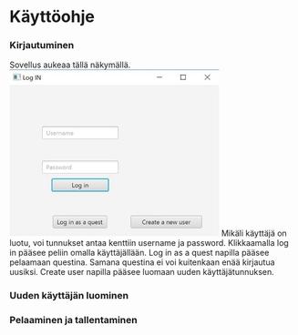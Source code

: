 # Käyttöohje


### Kirjautuminen
Sovellus aukeaa tällä näkymällä.
<img src="https://github.com/lehtoneo/ot-harjoitustyo/blob/master/ot2048/dokumentaatio/kuvia/logInKuva.JPG">
Mikäli käyttäjä on luotu, voi tunnukset antaa kenttiin username ja password. Klikkaamalla log in pääsee peliin omalla käyttäjällään.
Log in as a quest napilla pääsee pelaamaan questina. Samana questina ei voi kuitenkaan enää kirjautua uusiksi.
Create user napilla pääsee luomaan uuden käyttäjätunnuksen.
### Uuden käyttäjän luominen

### Pelaaminen ja tallentaminen

